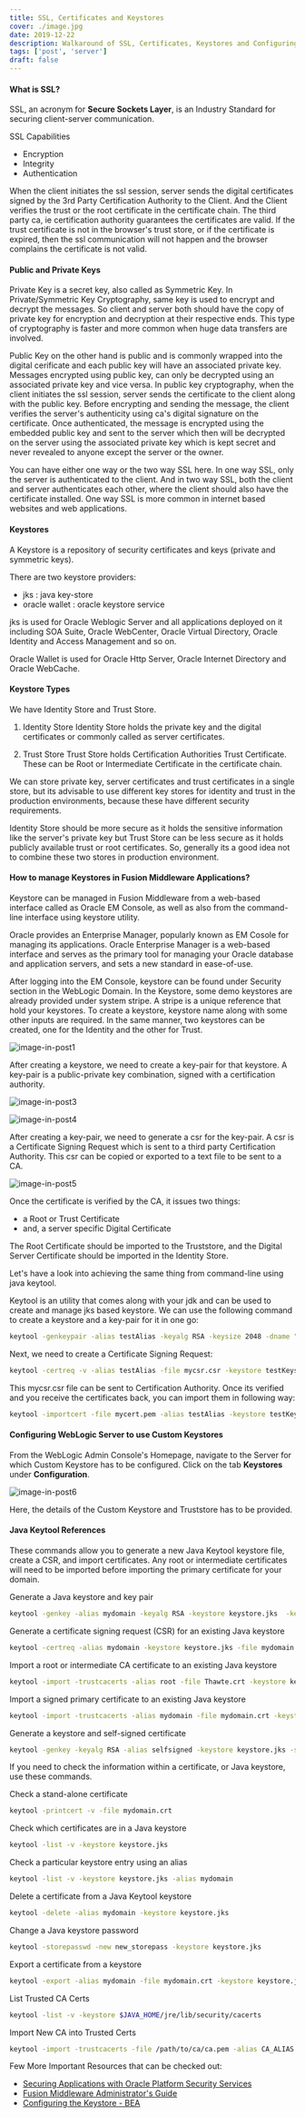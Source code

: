 ```yaml
---
title: SSL, Certificates and Keystores
cover: ./image.jpg
date: 2019-12-22
description: Walkaround of SSL, Certificates, Keystores and Configuring WebLogic Application Server to use Custom Keystores
tags: ['post', 'server']
draft: false
---
```


#### What is SSL?

SSL, an acronym for **Secure Sockets Layer**, is an Industry Standard for securing client-server communication.

SSL Capabilities  
- Encryption
- Integrity
- Authentication

When the client initiates the ssl session, server sends the digital certificates signed by the 3rd Party Certification Authority to the Client. And the Client verifies the trust or the root certificate in the certificate chain. The third party ca, ie certification authority guarantees the certificates are valid. If the trust certificate is not in the browser's trust store, or if the certificate is expired, then the ssl communication will not happen and the browser complains the certificate is not valid. 

#### Public and Private Keys

Private Key is a secret key, also called as Symmetric Key. In Private/Symmetric Key Cryptography, same key is used to encrypt and decrypt the messages. So client and server both should have the copy of private key for encryption and decryption at their respective ends. This type of cryptography is faster and more common when huge data transfers are involved.
 
Public Key on the other hand is public and is commonly wrapped into the digital cerificate and each public key will have an associated private key. Messages encrypted using public key, can only be decrypted using an associated private key and vice versa.
In public key cryptography, when the client initiates the ssl session, server sends the certificate to the client along with the public key. Before encrypting and sending the message, the client verifies the server's authenticity using ca's digital signature  on the certificate. Once authenticated, the message is encrypted using the embedded public key and sent to the server which then will be decrypted on the server using the associated private key which is kept secret and never revealed to anyone except the server or the owner.

You can have either one way or the two way SSL here. In one way SSL, only the server is authenticated to the client. And in two way SSL, both the client and server authenticates each other, where the client should also have the certificate installed. One way SSL is more common in internet based websites and web applications.

#### Keystores

A Keystore is a repository of security certificates and keys (private and symmetric keys).

There are two keystore providers:
- jks : java key-store
- oracle wallet : oracle keystore service

jks is used for Oracle Weblogic Server and all applications deployed on it including SOA Suite, Oracle WebCenter, Oracle Virtual Directory, Oracle Identity and Access Management and so on.

Oracle Wallet is used for Oracle Http Server, Oracle Internet Directory and Oracle WebCache.

#### Keystore Types

We have Identity Store and Trust Store.

1. Identity Store
Identity Store holds the private key and the digital certificates or commonly called as server certificates.


2. Trust Store
Trust Store holds Certification Authorities Trust Certificate. These can be Root or Intermediate Certificate in the certificate chain. 

We can store private key, server certificates and trust certificates in a single store, but its advisable to use different key stores for identity and trust in the production environments, because these have different security requirements. 

Identity Store should be more secure as it holds the sensitive information like the server's private key but Trust Store can be less secure as it holds publicly available trust or root certificates. So, generally its a good idea not to combine these two stores in production environment. 

#### How to manage Keystores in Fusion Middleware Applications?

Keystore can be managed in Fusion Middleware from a web-based interface called as Oracle EM Console, as well as also from the command-line interface using keystore utility.

Oracle provides an Enterprise Manager, popularly known as EM Cosole for managing its applications. Oracle Enterprise Manager is a web-based interface and serves as the primary tool for managing your Oracle database and application servers, and sets a new standard in ease-of-use.

After logging into the EM Console, keystore can be found under Security section in the WebLogic Domain. In the Keystore, some demo keystores are already provided under system stripe. A stripe is a unique reference that hold your keystores. To create a keystore, keystore name along with some other inputs are required. In the same manner, two keystores can be created, one for the Identity and the other for Trust.

![image-in-post1](./image-in-post.jpg)

After creating a keystore, we need to create a key-pair for that keystore. A key-pair is a public-private key combination, signed with a certification authority. 

![image-in-post3](./image-in-post.jpg)

![image-in-post4](./image-in-post.jpg)

After creating a key-pair, we need to generate a csr for the key-pair. A csr is a Certificate Signing Request which is sent to a third party Certification Authority. This csr can be copied or exported to a text file to be sent to a CA. 

![image-in-post5](./image-in-post.jpg)

Once the certificate is verified by the CA, it issues two things:
- a Root or Trust Certificate
- and, a server specific Digital Certificate 

The Root Certificate should be imported to the Truststore, and the Digital Server Certificate should be imported in the Identity Store.

Let's have a look into achieving the same thing from command-line using java keytool.

Keytool is an utility that comes along with your jdk and can be used to create and manage jks based keystore. We can use the following command to create a keystore and a key-pair for it in one go:

```bash
keytool -genkeypair -alias testAlias -keyalg RSA -keysize 2048 -dname "cn=itzsrv.com,c=gb" -keystore testKeystore.jks
```

Next, we need to create a Certificate Signing Request:

```bash
keytool -certreq -v -alias testAlias -file mycsr.csr -keystore testKeystore.jks
```

This mycsr.csr file can be sent to Certification Authority. Once its verified and you receive the certificates back, you can import them in following way:

```bash
keytool -importcert -file mycert.pem -alias testAlias -keystore testKeystore.jks
```

#### Configuring WebLogic Server to use Custom Keystores

From the WebLogic Admin Console's Homepage, navigate to the Server for which Custom Keystore has to be configured. Click on the tab **Keystores** under **Configuration**.

![image-in-post6](./image-in-post.jpg)

Here, the details of the Custom Keystore and Truststore has to be provided.


#### Java Keytool References

These commands allow you to generate a new Java Keytool keystore file, create a CSR, and import certificates. Any root or intermediate certificates will need to be imported before importing the primary certificate for your domain.

Generate a Java keystore and key pair
```bash
keytool -genkey -alias mydomain -keyalg RSA -keystore keystore.jks  -keysize 2048
```

Generate a certificate signing request (CSR) for an existing Java keystore

```bash
keytool -certreq -alias mydomain -keystore keystore.jks -file mydomain.csr
```

Import a root or intermediate CA certificate to an existing Java keystore
```bash
keytool -import -trustcacerts -alias root -file Thawte.crt -keystore keystore.jks
```

Import a signed primary certificate to an existing Java keystore
```bash
keytool -import -trustcacerts -alias mydomain -file mydomain.crt -keystore keystore.jks
```

Generate a keystore and self-signed certificate
```bash
keytool -genkey -keyalg RSA -alias selfsigned -keystore keystore.jks -storepass password -validity 360 -keysize 2048
```

If you need to check the information within a certificate, or Java keystore, use these commands.

Check a stand-alone certificate
```bash
keytool -printcert -v -file mydomain.crt
```

Check which certificates are in a Java keystore
```bash
keytool -list -v -keystore keystore.jks
```

Check a particular keystore entry using an alias
```bash
keytool -list -v -keystore keystore.jks -alias mydomain
```

Delete a certificate from a Java Keytool keystore
```bash
keytool -delete -alias mydomain -keystore keystore.jks
```

Change a Java keystore password
```bash
keytool -storepasswd -new new_storepass -keystore keystore.jks
```

Export a certificate from a keystore
```bash
keytool -export -alias mydomain -file mydomain.crt -keystore keystore.jks
```

List Trusted CA Certs
```bash
keytool -list -v -keystore $JAVA_HOME/jre/lib/security/cacerts
```

Import New CA into Trusted Certs
```bash
keytool -import -trustcacerts -file /path/to/ca/ca.pem -alias CA_ALIAS -keystore $JAVA_HOME/jre/lib/security/cacerts
```

> 
  Few More Important Resources that can be checked out:
  - [Securing Applications with Oracle Platform Security Services](https://docs.oracle.com/middleware/1213/idm/app-security/kssadm.htm#JISEC9596)
  - [Fusion Middleware Administrator's Guide](https://docs.oracle.com/cd/E23943_01/core.1111/e10105/wallets.htm#ASADM2021)
  - [Configuring the Keystore - BEA](https://docs.oracle.com/cd/E13214_01/wli/docs70/b2bsecur/keystore.htm)
